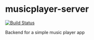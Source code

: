# musicplayer-server

[![Build Status](https://travis-ci.org/dsaltares/musicplayer-server.svg?branch=master)](https://travis-ci.org/dsaltares/musicplayer-server)

Backend for a simple music player app
